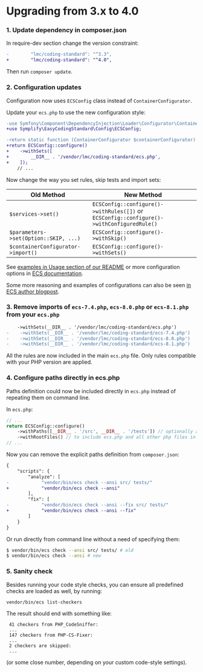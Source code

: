 # Upgrading from 3.x to 4.0

### 1. Update dependency in composer.json
In require-dev section change the version constraint:

```diff
-        "lmc/coding-standard": "^3.3",
+        "lmc/coding-standard": "^4.0",
```

Then run `composer update`.

### 2. Configuration updates
Configuration now uses `ECSConfig` class instead of `ContainerConfigurator`.

Update your `ecs.php` to use the new configuration style:

```diff
-use Symfony\Component\DependencyInjection\Loader\Configurator\ContainerConfigurator;
+use Symplify\EasyCodingStandard\Config\ECSConfig;

-return static function (ContainerConfigurator $containerConfigurator): void {
+return ECSConfig::configure()
+    ->withSets([
+        __DIR__ . '/vendor/lmc/coding-standard/ecs.php',
+    ]);
    // ...
```

Now change the way you set rules, skip tests and import sets:

| Old Method                            | New Method                                                                                |
|---------------------------------------|-------------------------------------------------------------------------------------------|
| `$services->set()`                    | `ECSConfig::configure()->withRules([])` or `ECSConfig::configure()->withConfiguredRule()` |
| `$parameters->set(Option::SKIP, ...)` | `ECSConfig::configure()->withSkip()`                                                      |
| `$containerConfigurator->import()`    | `ECSConfig::configure()->withSets()`                                                      |

See [examples in Usage section of our README](https://github.com/lmc-eu/php-coding-standard?tab=readme-ov-file#usage)
or more configuration options in [ECS documentation](https://github.com/easy-coding-standard/easy-coding-standard/tree/main?tab=readme-ov-file#configure).

Some more reasoning and examples of configurations can also be seen [in ECS author blogpost](https://tomasvotruba.com/blog/new-in-ecs-simpler-config).

### 3. Remove imports of `ecs-7.4.php`, `ecs-8.0.php` or `ecs-8.1.php` from your `ecs.php`
```diff
    ->withSets(__DIR__ . '/vendor/lmc/coding-standard/ecs.php')
-    ->withSets(__DIR__ . '/vendor/lmc/coding-standard/ecs-7.4.php')
-    ->withSets(__DIR__ . '/vendor/lmc/coding-standard/ecs-8.0.php')
-    ->withSets(__DIR__ . '/vendor/lmc/coding-standard/ecs-8.1.php')
```

All the rules are now included in the main `ecs.php` file. Only rules compatible with your PHP version are applied.

### 4. Configure paths directly in ecs.php

Paths definition could now be included directly in `ecs.php` instead of repeating them on command line.

In `ecs.php`:
```php
// ...
return ECSConfig::configure()
    ->withPaths([__DIR__ . '/src', __DIR__ . '/tests']) // optionally add 'config' or other directories with PHP files
    ->withRootFiles() // to include ecs.php and all other php files in the root directory
// ...
```

Now you can remove the explicit paths definition from `composer.json`:
```diff
{
    "scripts": {
        "analyze": [
-            "vendor/bin/ecs check --ansi src/ tests/"
+            "vendor/bin/ecs check --ansi"
        ],
        "fix": [
-            "vendor/bin/ecs check --ansi --fix src/ tests/"
+            "vendor/bin/ecs check --ansi --fix"
        ]
    }
}
```

Or run directly from command line without a need of specifying them:
```bash
$ vendor/bin/ecs check --ansi src/ tests/ # old
$ vendor/bin/ecs check --ansi # new
```

### 5. Sanity check
Besides running your code style checks, you can ensure all predefined checks are loaded as well, by running:

```sh
vendor/bin/ecs list-checkers
```

The result should end with something like:
```
 41 checkers from PHP_CodeSniffer:
 ...
 147 checkers from PHP-CS-Fixer:
 ...
 2 checkers are skipped:
 ...
```

(or some close number, depending on your custom code-style settings).
